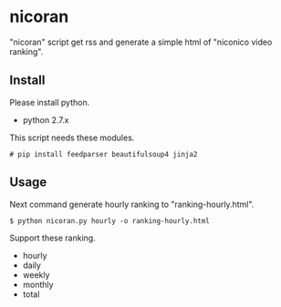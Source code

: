 # nicoran
"nicoran" script get rss and generate a simple html of "niconico video ranking".

## Install
Please install python.
* python 2.7.x

This script needs these modules.
```
# pip install feedparser beautifulsoup4 jinja2
```

## Usage
Next command generate hourly ranking to "ranking-hourly.html".
```
$ python nicoran.py hourly -o ranking-hourly.html
```

Support these ranking.
* hourly
* daily
* weekly
* monthly
* total
